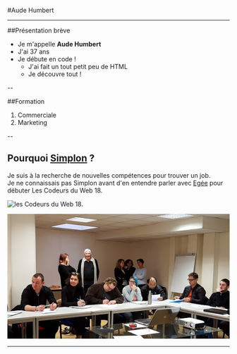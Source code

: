 #Aude Humbert

----------------

##Présentation brève  

* Je m'appelle **Aude Humbert**
* J'ai 37 ans
* Je débute en code !   
    * J'ai fait un tout petit peu de HTML
    * Je découvre tout !

--

##Formation  
1. Commerciale
2. Marketing  

--

## Pourquoi [Simplon](http://simplon.co/) ?    
Je suis à la recherche de nouvelles compétences pour trouver un job.   
Je ne connaissais pas Simplon avant d'en entendre parler avec [Egée](http://www.egee.asso.fr/spip.php?article1825) pour débuter Les Codeurs du Web 18.   

![les Codeurs du Web 18.](http://www.egee.asso.fr/IMG/jpg/c090639.jpg "Les Codeurs du Web 18")

![Les Codeurs du Web 18 2e photo](https://github.com/audehumbert/semaine1-test3/blob/master/images/egee2.jpg?raw=true "Les Codeurs du Web 2e photo")  

------------------------------
